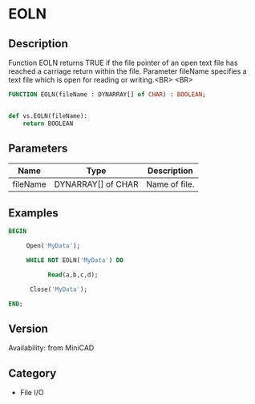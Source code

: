 # EOLN

## Description
Function EOLN returns TRUE if the file pointer of an open text file has reached a carriage return within the file. Parameter fileName specifies a text file which is open for reading or writing.&lt;BR&gt;
&lt;BR&gt;


```pascal
FUNCTION EOLN(fileName : DYNARRAY[] of CHAR) : BOOLEAN;
```

```python

def vs.EOLN(fileName):
    return BOOLEAN
```

## Parameters
|Name|Type|Description|
|---|---|---|
|fileName|DYNARRAY[] of CHAR|Name of file.|

## Examples
```pascal
BEGIN

     Open('MyData');

     WHILE NOT EOLN('MyData') DO

           Read(a,b,c,d);

      Close('MyData');

END;


```

## Version
Availability: from MiniCAD
## Category
* File I/O

